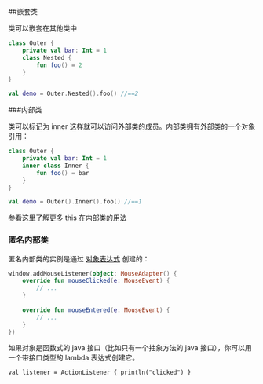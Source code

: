 ##嵌套类

类可以嵌套在其他类中

```kotlin
class Outer {
	private val bar: Int = 1
	class Nested {
		fun foo() = 2
	}
}

val demo = Outer.Nested().foo() //==2
```

###内部类

类可以标记为 inner 这样就可以访问外部类的成员。内部类拥有外部类的一个对象引用：

```kotlin
class Outer {
	private val bar: Int = 1
	inner class Inner {
		fun foo() = bar
	}
}

val demo = Outer().Inner().foo() //==1
```

参看[这里](http://kotlinlang.org/docs/reference/this-expressions.html)了解更多 this 在内部类的用法

### 匿名内部类

匿名内部类的实例是通过 [对象表达式](http://kotlinlang.org/docs/reference/object-declarations.html#object-expressions) 创建的：

```kotlin
window.addMouseListener(object: MouseAdapter() {
    override fun mouseClicked(e: MouseEvent) {
        // ...
    }
                                                                                                            
    override fun mouseEntered(e: MouseEvent) {
        // ...
    }
})
```

如果对象是函数式的 java 接口（比如只有一个抽象方法的 java 接口），你可以用一个带接口类型的 lambda 表达式创建它。



```kot
val listener = ActionListener { println("clicked") }
```



